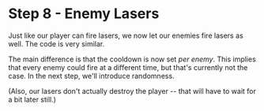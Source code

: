 # Step 8 - Enemy Lasers

Just like our player can fire lasers, we now let our enemies fire lasers as well. The code is very similar.

The main difference is that the cooldown is now set *per enemy*. This implies that every enemy could fire at a different time, but that's currently not the case. In the next step, we'll introduce randomness.

(Also, our lasers don't actually destroy the player -- that will have to wait for a bit later still.)
